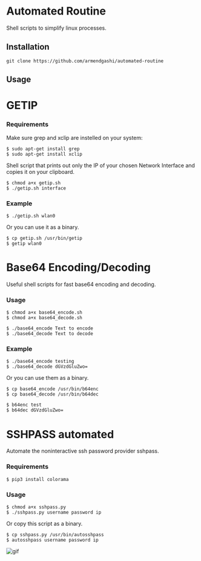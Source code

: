 # Automated Routine

Shell scripts to simplify linux processes.

## Installation

```
git clone https://github.com/armendgashi/automated-routine
```

## Usage

# GETIP

### Requirements

Make sure grep and xclip are instelled on your system:

```
$ sudo apt-get install grep
$ sudo apt-get install xclip
```

Shell script that prints out only the IP of your chosen Network Interface and copies it on your clipboard.

```
$ chmod a+x getip.sh
$ ./getip.sh interface
```

### Example

```
$ ./getip.sh wlan0
```

Or you can use it as a binary.

```
$ cp getip.sh /usr/bin/getip
$ getip wlan0
```

# Base64 Encoding/Decoding

Useful shell scripts for fast base64 encoding and decoding.

### Usage

```
$ chmod a+x base64_encode.sh
$ chmod a+x base64_decode.sh

$ ./base64_encode Text to encode
$ ./base64_decode Text to decode
```

### Example

```
$ ./base64_encode testing
$ ./base64_decode dGVzdGluZwo=
```

Or you can use them as a binary.

```
$ cp base64_encode /usr/bin/b64enc
$ cp base64_decode /usr/bin/b64dec

$ b64enc test
$ b64dec dGVzdGluZwo=
```

# SSHPASS automated

Automate the noninteractive ssh password provider sshpass.

### Requirements

```
$ pip3 install colorama
```

### Usage

```
$ chmod a+x sshpass.py
$ ./sshpass.py username password ip
```

Or copy this script as a binary.

```
$ cp sshpass.py /usr/bin/autosshpass
$ autosshpass username password ip
```



![gif](https://user-images.githubusercontent.com/62258986/82859731-d122bb80-9f17-11ea-9948-6fd6c7ed9bf8.gif)
